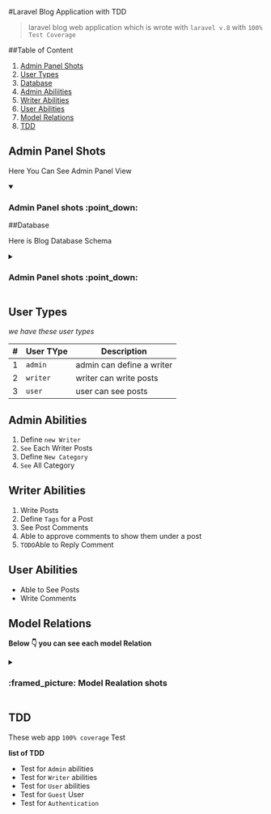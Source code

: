 #Laravel Blog Application with TDD
> laravel blog web application which is wrote with `laravel v.8` with `100% Test Coverage `

##Table of Content
1. [Admin Panel Shots](#admin-panel-shots)
1. [User Types](#user-types)   
1. [Database](#Database)
1. [Admin Abiliities](#admin-abilities)
1. [Writer Abilities](#writer-abilities)
1. [User Abilities](#user-abilities)
1. [Model Relations](#model-relations)
1. [TDD](#tdd)

## Admin Panel Shots
Here You Can See Admin Panel View

<details open>
<summary><h3>Admin Panel shots :point_down: </h3>	</summary>
</details>


##Database

Here is Blog Database Schema

<details>
<summary><h3>Admin Panel shots :point_down: </h3>	</summary>

![image](https://user-images.githubusercontent.com/10767713/177007653-6c8af1a8-3b5c-4dad-8338-49c9fac74e37.png)


</details>

## User Types
_we have these user types_

|#|User TYpe|Description|
|---|---|---|
|1|`admin`|admin can define a writer| 
|2|`writer`|writer can write posts|
|3|`user`|user can see posts |
## Admin Abilities
1. Define `new Writer`
1. `See` Each Writer Posts
1. Define `New Category` 
1. `See` All Category

## Writer Abilities
1. Write Posts
1. Define `Tags` for a Post   
1. See Post Comments
1. Able to approve comments to show them under a post   
1. `TODO`Able to Reply Comment

## User Abilities
* Able to See Posts 
* Write Comments 

## Model Relations

**Below :point_down: you can see each model Relation**

<details >

<summary>

<h3> :framed_picture:	Model Realation shots  </h3>	

</summary>

</details>

## TDD
These web app `100% coverage` Test


**list of TDD**
* Test for `Admin` abilities
* Test for `Writer` abilities
* Test for `User` abilities
* Test for `Guest` User
* Test for `Authentication`
